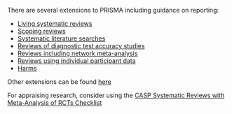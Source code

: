 There are several extensions to PRISMA including guidance on reporting:

* [Living systematic reviews](https://www.equator-network.org/reporting-guidelines/prisma-lsr/)
* [Scoping reviews](https://www.equator-network.org/reporting-guidelines/prisma-scr/)
* [Systematic literature searches](https://www.equator-network.org/reporting-guidelines/prisma-s/)
* [Reviews of diagnostic test accuracy studies](https://www.equator-network.org/reporting-guidelines/prisma-dta/)
* [Reviews including network meta-analysis](https://www.equator-network.org/reporting-guidelines/prisma-extension-network-meta-analyses/)
* [Reviews using individual participant data](https://www.equator-network.org/reporting-guidelines/prisma-ipd/)
* [Harms](https://www.equator-network.org/reporting-guidelines/prisma-harms/)

Other extensions can be found [here](https://www.equator-network.org/?post_type=eq_guidelines&eq_guidelines_study_design=0&eq_guidelines_clinical_specialty=0&eq_guidelines_report_section=0&s=PRISMA+extension&btn_submit=Search+Reporting+Guidelines)

For appraising research, consider using the [CASP Systematic Reviews with Meta-Analysis of RCTs Checklist](https://casp-uk.net/casp-tools-checklists/systematic-reviews-meta-analysis-rcts/)
